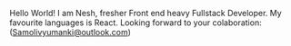 Hello World! 
I am Nesh, fresher Front end heavy Fullstack Developer. My favourite languages is React. 
Looking forward to your colaboration: (Samolivyumanki@outlook.com)

<!---
Samolivyu/Samolivyu is a ✨ special ✨ repository because its `README.md` (this file) appears on your GitHub profile.
You can click the Preview link to take a look at your changes.
--->
